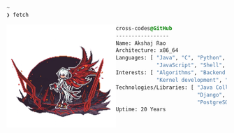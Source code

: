 ```css
~
❯ fetch
```

<div style="display:block;text-align:left">
    <img align="left" src="https://github.com/cross-codes/cross-codes/blob/master/img/pfp.png" border="0" style="width:250px;height:235px">
  
  ```css
  cross-codes@GitHub
  -----------------
  Name: Akshaj Rao
  Architecture: x86_64
  Languages: [ "Java", "C", "Python", "Go", "C++", "TeX",
               "JavaScript", "Shell", "Lua", "Lisp" ]
  Interests: [ "Algorithms", "Backend development",
               "Kernel development", "GNU/Linux" ]
  Technologies/Libraries: [ "Java Collections Framework", "Express", 
                            "Django", "Gin", "FastAPI", "AWS", "Docker",
                            "PostgreSQL", "MongoDB" ]
  Uptime: 20 Years
  ```

</div>
